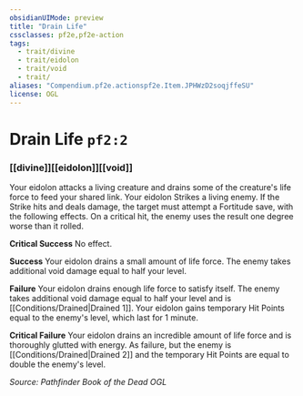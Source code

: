 ```yaml
---
obsidianUIMode: preview
title: "Drain Life"
cssclasses: pf2e,pf2e-action
tags:
  - trait/divine
  - trait/eidolon
  - trait/void
  - trait/
aliases: "Compendium.pf2e.actionspf2e.Item.JPHWzD2soqjffeSU"
license: OGL
---
```

# Drain Life `pf2:2`

### [[divine]][[eidolon]][[void]]






Your eidolon attacks a living creature and drains some of the creature's life force to feed your shared link. Your eidolon Strikes a living enemy. If the Strike hits and deals damage, the target must attempt a Fortitude save, with the following effects. On a critical hit, the enemy uses the result one degree worse than it rolled.

**Critical Success** No effect.

**Success** Your eidolon drains a small amount of life force. The enemy takes additional void damage equal to half your level.

**Failure** Your eidolon drains enough life force to satisfy itself. The enemy takes additional void damage equal to half your level and is [[Conditions/Drained|Drained 1]]. Your eidolon gains temporary Hit Points equal to the enemy's level, which last for 1 minute.

**Critical Failure** Your eidolon drains an incredible amount of life force and is thoroughly glutted with energy. As failure, but the enemy is [[Conditions/Drained|Drained 2]] and the temporary Hit Points are equal to double the enemy's level.

*Source: Pathfinder Book of the Dead*
*OGL*